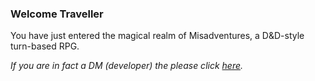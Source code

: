 ### Welcome Traveller
You have just entered the magical realm of Misadventures, a D&D-style turn-based RPG.

*If you are in fact a DM (developer) the please click [here](./devs).*
